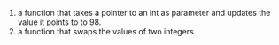 1. a function that takes a pointer to an int as parameter and updates the value it points to to 98.
2. a function that swaps the values of two integers.

